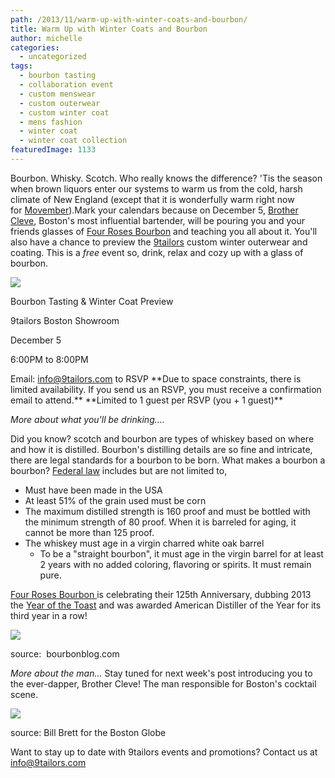 ```yaml
---
path: /2013/11/warm-up-with-winter-coats-and-bourbon/
title: Warm Up with Winter Coats and Bourbon
author: michelle
categories: 
  - uncategorized
tags: 
  - bourbon tasting
  - collaboration event
  - custom menswear
  - custom outerwear
  - custom winter coat
  - mens fashion
  - winter coat
  - winter coat collection
featuredImage: 1133
---
```

Bourbon. Whisky. Scotch. Who really knows the difference? 'Tis the season when brown liquors enter our systems to warm us from the cold, harsh climate of New England (except that it is wonderfully warm right now for [Movember](http://us.movember.com/)).Mark your calendars because on December 5, [Brother Cleve](http://drinkboston.com/2007/03/30/brother-cleve/), Boston's most influential bartender, will be pouring you and your friends glasses of [Four Roses Bourbon](http://www.fourrosesbourbon.com/) and teaching you all about it. You'll also have a chance to preview the [9tailors](http://www.9tailors.com/) custom winter outerwear and coating. This is a _free_ event so, drink, relax and cozy up with a glass of bourbon.

[![](http://1.bp.blogspot.com/-I6x15gBoXSI/Unu6zWKxF4I/AAAAAAAASCw/BpvhpOvIfWY/s400/bourbon_blog_nov2013.jpg)](http://1.bp.blogspot.com/-I6x15gBoXSI/Unu6zWKxF4I/AAAAAAAASCw/BpvhpOvIfWY/s1600/bourbon_blog_nov2013.jpg)

Bourbon Tasting & Winter Coat Preview

9tailors Boston Showroom

December 5

6:00PM to 8:00PM

Email: [info@9tailors.com](mailto:info@9tailors.com) to RSVP \*\*Due to space constraints, there is limited availability. If you send us an RSVP, you must receive a confirmation email to attend.\*\* \*\*Limited to 1 guest per RSVP (you + 1 guest)\*\*

_More about what you'll be drinking...._

Did you know? scotch and bourbon are types of whiskey based on where and how it is distilled. Bourbon's distilling details are so fine and intricate, there are legal standards for a bourbon to be born. What makes a bourbon a bourbon? [Federal law](http://www.ecfr.gov/cgi-bin/text-idx?c=ecfr&sid=21224b7c634d83e0fa329bfd18bb85dc&rgn=div8&view=text&node=27:1.0.1.1.3.3.25.2&idno=27) includes but are not limited to,

*   Must have been made in the USA
*   At least 51% of the grain used must be corn
*   The maximum distilled strength is 160 proof and must be bottled with the minimum strength of 80 proof. When it is barreled for aging, it cannot be more than 125 proof.
*   The whiskey must age in a virgin charred white oak barrel
    *   To be a "straight bourbon", it must age in the virgin barrel for at least 2 years with no added coloring, flavoring or spirits. It must remain pure.

[Four Roses Bourbon ](http://www.fourrosesbourbon.com/)is celebrating their 125th Anniversary, dubbing 2013 the [Year of the Toast](http://yearofthetoast.com/) and was awarded American Distiller of the Year for its third year in a row!

[![](http://www.bourbonblog.com/wp-content/uploads/2013/08/Four_Roses_125_Anniversary_Small_Batch_Bourbon.jpg)](http://www.bourbonblog.com/wp-content/uploads/2013/08/Four_Roses_125_Anniversary_Small_Batch_Bourbon.jpg)

source:  bourbonblog.com

_More about the man..._ Stay tuned for next week's post introducing you to the ever-dapper, Brother Cleve! The man responsible for Boston's cocktail scene.

[![](http://cache.boston.com/resize/bonzai-fba/Globe_Photo/2011/03/16/1300294254_2265/539w.jpg)](http://cache.boston.com/resize/bonzai-fba/Globe_Photo/2011/03/16/1300294254_2265/539w.jpg)

source: Bill Brett for the Boston Globe

Want to stay up to date with 9tailors events and promotions? Contact us at info@9tailors.com